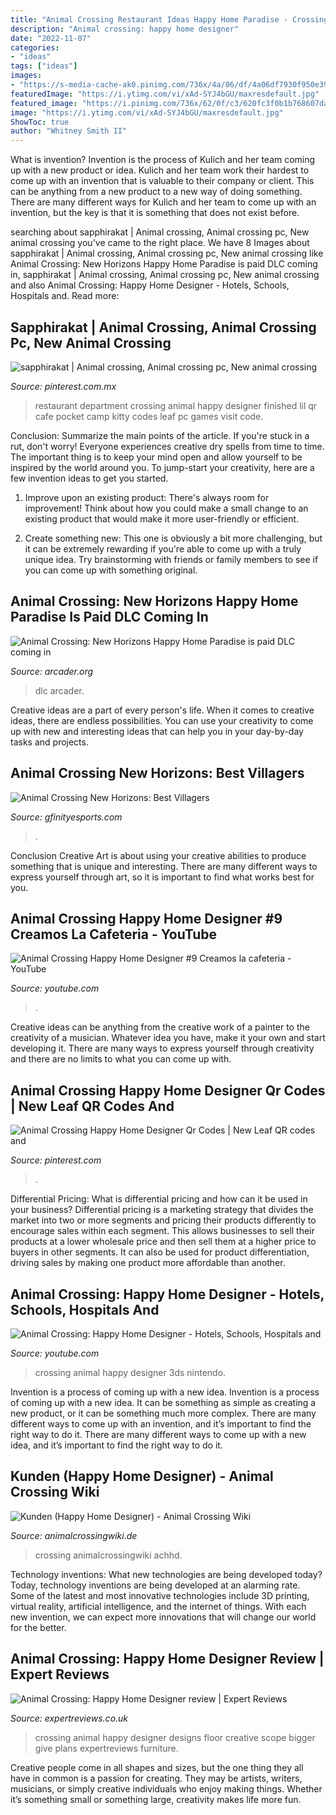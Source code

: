 ```yaml
---
title: "Animal Crossing Restaurant Ideas Happy Home Paradise - Crossing Animal Happy Designer Designs Floor Creative Scope Bigger Give Plans Expertreviews Furniture"
description: "Animal crossing: happy home designer"
date: "2022-11-07"
categories:
- "ideas"
tags: ["ideas"]
images:
- "https://s-media-cache-ak0.pinimg.com/736x/4a/06/df/4a06df7930f950e39f732c0dd6643e94.jpg"
featuredImage: "https://i.ytimg.com/vi/xAd-SYJ4bGU/maxresdefault.jpg"
featured_image: "https://i.pinimg.com/736x/62/0f/c3/620fc3f0b1b768607dafc24174691211--cooking-game-department-store.jpg"
image: "https://i.ytimg.com/vi/xAd-SYJ4bGU/maxresdefault.jpg"
ShowToc: true
author: "Whitney Smith II"
---
```



What is invention?
Invention is the process of Kulich and her team coming up with a new product or idea. Kulich and her team work their hardest to come up with an invention that is valuable to their company or client. This can be anything from a new product to a new way of doing something. There are many different ways for Kulich and her team to come up with an invention, but the key is that it is something that does not exist before.

	

		
searching about sapphirakat | Animal crossing, Animal crossing pc, New animal crossing you've came to the right place. We have 8 Images about sapphirakat | Animal crossing, Animal crossing pc, New animal crossing like Animal Crossing: New Horizons Happy Home Paradise is paid DLC coming in, sapphirakat | Animal crossing, Animal crossing pc, New animal crossing and also Animal Crossing: Happy Home Designer - Hotels, Schools, Hospitals and. Read more:
		
    
## Sapphirakat | Animal Crossing, Animal Crossing Pc, New Animal Crossing

<img loading=lazy src="https://i.pinimg.com/736x/62/0f/c3/620fc3f0b1b768607dafc24174691211--cooking-game-department-store.jpg" onerror="this.onerror=null;this.src='https://tse3.mm.bing.net/th?id=OIP.kg44PGjUXSgyUKSdVxZDNwHaEc&amp;pid=15.1';" alt="sapphirakat | Animal crossing, Animal crossing pc, New animal crossing">

_Source: pinterest.com.mx_

>restaurant department crossing animal happy designer finished lil qr cafe pocket camp kitty codes leaf pc games visit code. 

	

Conclusion: Summarize the main points of the article.
If you're stuck in a rut, don't worry! Everyone experiences creative dry spells from time to time. The important thing is to keep your mind open and allow yourself to be inspired by the world around you. To jump-start your creativity, here are a few invention ideas to get you started.
1. Improve upon an existing product: There's always room for improvement! Think about how you could make a small change to an existing product that would make it more user-friendly or efficient.

2. Create something new: This one is obviously a bit more challenging, but it can be extremely rewarding if you're able to come up with a truly unique idea. Try brainstorming with friends or family members to see if you can come up with something original.


    
## Animal Crossing: New Horizons Happy Home Paradise Is Paid DLC Coming In

<img loading=lazy src="https://arcader.org/wp-content/uploads/2021/10/animal-crossing-new-horizons-happy-home-paradise-is-paid-dlc-coming-in-november-1024x576.jpg" onerror="this.onerror=null;this.src='https://tse1.mm.bing.net/th?id=OIP._QFWnBUHzWmN644dsyirPAHaEK&amp;pid=15.1';" alt="Animal Crossing: New Horizons Happy Home Paradise is paid DLC coming in">

_Source: arcader.org_

>dlc arcader. 

	

Creative ideas are a part of every person's life. When it comes to creative ideas, there are endless possibilities. You can use your creativity to come up with new and interesting ideas that can help you in your day-by-day tasks and projects. 

    
## Animal Crossing New Horizons: Best Villagers

<img loading=lazy src="https://cdn.realsport101.com/images/ncavvykf/gfinityesports/ef608c4cc446be0fa6e90c4d1037645a9ba18d6c-1920x1080.jpg?rect=2,0,1916,1080&amp;w=346&amp;h=195&amp;auto=format" onerror="this.onerror=null;this.src='https://tse3.mm.bing.net/th?id=OIP.My9897BebrOpol9XmqGueAAAAA&amp;pid=15.1';" alt="Animal Crossing New Horizons: Best Villagers">

_Source: gfinityesports.com_

>. 

	

Conclusion
Creative Art is about using your creative abilities to produce something that is unique and interesting. There are many different ways to express yourself through art, so it is important to find what works best for you.

    
## Animal Crossing Happy Home Designer #9 Creamos La Cafeteria - YouTube

<img loading=lazy src="https://i.ytimg.com/vi/xAd-SYJ4bGU/maxresdefault.jpg" onerror="this.onerror=null;this.src='https://tse4.mm.bing.net/th?id=OIP.4hXNPPjUoG7TTIzeb8oyQwHaEK&amp;pid=15.1';" alt="Animal Crossing Happy Home Designer #9 Creamos la cafeteria - YouTube">

_Source: youtube.com_

>. 

	

Creative ideas can be anything from the creative work of a painter to the creativity of a musician. Whatever idea you have, make it your own and start developing it. There are many ways to express yourself through creativity and there are no limits to what you can come up with.

    
## Animal Crossing Happy Home Designer Qr Codes | New Leaf QR Codes And

<img loading=lazy src="https://s-media-cache-ak0.pinimg.com/736x/4a/06/df/4a06df7930f950e39f732c0dd6643e94.jpg" onerror="this.onerror=null;this.src='https://tse2.mm.bing.net/th?id=OIP.nh09iaJpjfA123FfVpGKVgHaEc&amp;pid=15.1';" alt="Animal Crossing Happy Home Designer Qr Codes | New Leaf QR codes and">

_Source: pinterest.com_

>. 

	

Differential Pricing: What is differential pricing and how can it be used in your business?
Differential pricing is a marketing strategy that divides the market into two or more segments and pricing their products differently to encourage sales within each segment. This allows businesses to sell their products at a lower wholesale price and then sell them at a higher price to buyers in other segments. It can also be used for product differentiation, driving sales by making one product more affordable than another.

    
## Animal Crossing: Happy Home Designer - Hotels, Schools, Hospitals And

<img loading=lazy src="https://i.ytimg.com/vi/JUnTbmz92lI/maxresdefault.jpg" onerror="this.onerror=null;this.src='https://tse3.mm.bing.net/th?id=OIP.yH2gar248ac0Cg4R4ddafwHaEK&amp;pid=15.1';" alt="Animal Crossing: Happy Home Designer - Hotels, Schools, Hospitals and">

_Source: youtube.com_

>crossing animal happy designer 3ds nintendo. 

	

Invention is a process of coming up with a new idea.
Invention is a process of coming up with a new idea. It can be something as simple as creating a new product, or it can be something much more complex. There are many different ways to come up with an invention, and it’s important to find the right way to do it. There are many different ways to come up with a new idea, and it’s important to find the right way to do it.

    
## Kunden (Happy Home Designer) - Animal Crossing Wiki

<img loading=lazy src="https://animalcrossingwiki.de/_media/achhd/kunden/bsp/180.jpg" onerror="this.onerror=null;this.src='https://tse1.mm.bing.net/th?id=OIP.58QbvN375-YWW80Ab4FbAgAAAA&amp;pid=15.1';" alt="Kunden (Happy Home Designer) - Animal Crossing Wiki">

_Source: animalcrossingwiki.de_

>crossing animalcrossingwiki achhd. 

	

Technology inventions: What new technologies are being developed today?
Today, technology inventions are being developed at an alarming rate. Some of the latest and most innovative technologies include 3D printing, virtual reality, artificial intelligence, and the internet of things. With each new invention, we can expect more innovations that will change our world for the better.

    
## Animal Crossing: Happy Home Designer Review | Expert Reviews

<img loading=lazy src="https://cdn2.expertreviews.co.uk/sites/expertreviews/files/styles/er_main_wide/public/2015/10/hni_0004.jpg?itok=jWjbjLl_" onerror="this.onerror=null;this.src='https://tse4.mm.bing.net/th?id=OIP.RH1Lcp5BgjqpbvkzFIV2pAHaEK&amp;pid=15.1';" alt="Animal Crossing: Happy Home Designer review | Expert Reviews">

_Source: expertreviews.co.uk_

>crossing animal happy designer designs floor creative scope bigger give plans expertreviews furniture. 

	

Creative people come in all shapes and sizes, but the one thing they all have in common is a passion for creating. They may be artists, writers, musicians, or simply creative individuals who enjoy making things. Whether it’s something small or something large, creativity makes life more fun.

